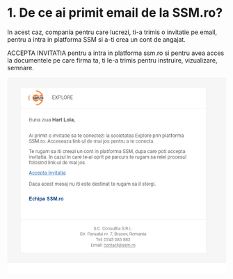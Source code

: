 # 1. De ce ai primit email de la SSM.ro?

 In acest caz,  compania pentru care lucrezi, ti-a trimis o invitatie pe email, pentru a intra in platforma SSM si a-ti crea un cont de angajat.

  ACCEPTA INVITATIA pentru a intra in platforma ssm.ro si pentru avea acces la documentele pe care firma ta, ti le-a trimis pentru instruire, vizualizare, semnare.

![](../.gitbook/assets/image%20%2869%29.png)

